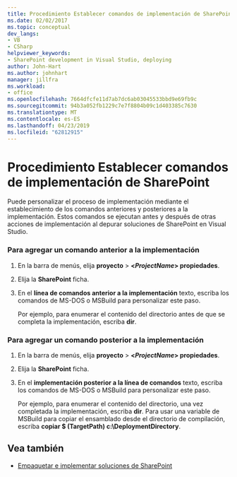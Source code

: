```yaml
---
title: Procedimiento Establecer comandos de implementación de SharePoint | Documentos de Microsoft
ms.date: 02/02/2017
ms.topic: conceptual
dev_langs:
- VB
- CSharp
helpviewer_keywords:
- SharePoint development in Visual Studio, deploying
author: John-Hart
ms.author: johnhart
manager: jillfra
ms.workload:
- office
ms.openlocfilehash: 7664dfcfe11d7ab7dc6ab03045533bbd9e69fb9c
ms.sourcegitcommit: 94b3a052fb1229c7e7f8804b09c1d403385c7630
ms.translationtype: MT
ms.contentlocale: es-ES
ms.lasthandoff: 04/23/2019
ms.locfileid: "62812915"
---
```

# <a name="how-to-set-sharepoint-deployment-commands"></a>Procedimiento Establecer comandos de implementación de SharePoint
  Puede personalizar el proceso de implementación mediante el establecimiento de los comandos anteriores y posteriores a la implementación. Estos comandos se ejecutan antes y después de otras acciones de implementación al depurar soluciones de SharePoint en Visual Studio.

### <a name="to-add-a-pre-deployment-command"></a>Para agregar un comando anterior a la implementación

1. En la barra de menús, elija **proyecto** > **\<*ProjectName*> propiedades**.

2. Elija la **SharePoint** ficha.

3. En el **línea de comandos anterior a la implementación** texto, escriba los comandos de MS-DOS o MSBuild para personalizar este paso.

     Por ejemplo, para enumerar el contenido del directorio antes de que se completa la implementación, escriba **dir**.

### <a name="to-add-a-post-deployment-command"></a>Para agregar un comando posterior a la implementación

1. En la barra de menús, elija **proyecto** > **\<*ProjectName*> propiedades**.

2. Elija la **SharePoint** ficha.

3. En el **implementación posterior a la línea de comandos** texto, escriba los comandos de MS-DOS o MSBuild para personalizar este paso.

     Por ejemplo, para enumerar el contenido del directorio, una vez completada la implementación, escriba **dir**. Para usar una variable de MSBuild para copiar el ensamblado desde el directorio de compilación, escriba **copiar $ (TargetPath) c:\DeploymentDirectory**.

## <a name="see-also"></a>Vea también
- [Empaquetar e implementar soluciones de SharePoint](../sharepoint/packaging-and-deploying-sharepoint-solutions.md)
